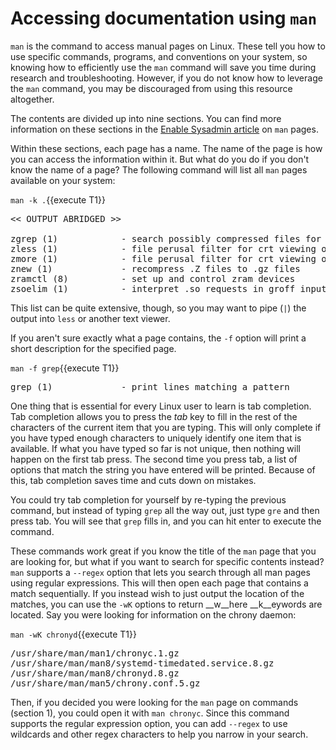 # Accessing documentation using `man`

`man` is the command to access manual pages on Linux. These tell you how to
use specific commands, programs, and conventions on your system, so knowing
how to efficiently use the `man` command will save you time during research
and troubleshooting. However, if you do not know how to leverage the `man`
command, you may be discouraged from using this resource altogether.

The contents are divided up into nine sections. You can find more information
on these sections in the [Enable Sysadmin article](https://www.redhat.com/sysadmin/top-five-man-options) on `man` pages.

Within these sections, each page has a name. The name of the page is how you
can access the information within it. But what do you do if you don't know the
name of a page? The following command will list all `man` pages available on
your system:

`man -k .`{{execute T1}}

<pre class=file>
<< OUTPUT ABRIDGED >>

zgrep (1)            - search possibly compressed files for a regular expression
zless (1)            - file perusal filter for crt viewing of compressed text
zmore (1)            - file perusal filter for crt viewing of compressed text
znew (1)             - recompress .Z files to .gz files
zramctl (8)          - set up and control zram devices
zsoelim (1)          - interpret .so requests in groff input
</pre>

This list can be quite extensive, though, so you may want to pipe (`|`) the output
into `less` or another text viewer.

If you aren't sure exactly what a page contains, the `-f` option will
print a short description for the specified page.

`man -f grep`{{execute T1}}

<pre class=file>
grep (1)             - print lines matching a pattern
</pre>

One thing that is essential for every Linux user to learn
is tab completion. Tab completion allows you to press the _tab_ key
to fill in the rest of the characters of the current item that you
are typing. This will only complete if you have typed enough
characters to uniquely identify one item that is available. If what
you have typed so far is not unique, then nothing will happen on the
first tab press. The second time you press tab, a list of options that
match the string you have entered will be printed.
Because of this, tab completion saves time and cuts down on mistakes.

You could try tab completion for yourself by re-typing the previous command, but
instead of typing `grep` all the way out, just type `gre` and then press tab.
You will see that `grep` fills in, and you can hit enter to execute the command.

These commands work great if you know the title of the `man` page that you
are looking for, but what if you want to search for specific contents instead?
`man` supports a `--regex` option that lets you search through all man pages
using regular expressions. This will then open each page that contains a match
sequentially. If you instead wish to just output the location of the matches,
you can use the `-wK` options to return __w__here __k__eywords are
located. Say you were looking for information on the chrony daemon:

`man -wK chronyd`{{execute T1}}

<pre class=file>
/usr/share/man/man1/chronyc.1.gz
/usr/share/man/man8/systemd-timedated.service.8.gz
/usr/share/man/man8/chronyd.8.gz
/usr/share/man/man5/chrony.conf.5.gz
</pre>

Then, if you decided you were looking for the `man` page on commands (section 1),
you could open it with `man chronyc`. Since this command supports the regular
expression option, you can add `--regex` to use
wildcards and other regex characters to help you narrow in your search.
